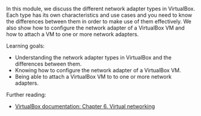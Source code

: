 In this module, we discuss the different network adapter types in VirtualBox. Each type has its own characteristics and use cases and you need to know the differences between them in order to make use of them effectively. We also show how to configure the network adapter of a VirtualBox VM and how to attach a VM to one or more network adapters.

Learning goals:

- Understanding the network adapter types in VirtualBox and the differences between them.
- Knowing how to configure the network adapter of a VirtualBox VM.
- Being able to attach a VirtualBox VM to to one or more network adapters.

Further reading:

- [VirtualBox documentation: Chapter 6. Virtual networking](https://www.virtualbox.org/manual/ch06.html)

